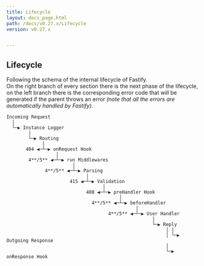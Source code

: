 ```yaml
---
title: Lifecycle
layout: docs_page.html
path: /docs/v0.27.x/Lifecycle
version: v0.27.x


---
```


## Lifecycle
Following the schema of the internal lifecycle of Fastify.  
On the right branch of every section there is the next phase of the lifecycle, on the left branch there is the corresponding error code that will be generated if the parent throws an error *(note that all the errors are automatically handled by Fastify)*.
```
Incoming Request
  │
  └─▶ Instance Logger
        │
        └─▶ Routing
             │
       404 ◀─┴─▶ onRequest Hook
                  │
        4**/5** ◀─┴─▶ run Middlewares
                        │
              4**/5** ◀─┴─▶ Parsing
                             │
                       415 ◀─┴─▶ Validation
                                   │
                             400 ◀─┴─▶ preHandler Hook
                                         │
                               4**/5** ◀─┴─▶ beforeHandler
                                               │
                                     4**/5** ◀─┴─▶ User Handler
                                                     │
                                                     └─▶ Reply
                                                          │ │
                                                          │ └─▶ Outgoing Response
                                                          │
                                                          └─▶ onResponse Hook
```
